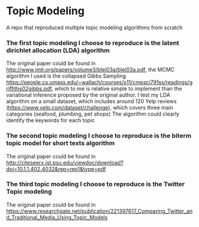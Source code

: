 # Topic Modeling
A repo that reproduced multiple topic modeling algorithms from scratch  

### The first topic modeling I choose to reproduce is the latent dirichlet allocation (LDA) algorithm 
The original paper could be found in http://www.jmlr.org/papers/volume3/blei03a/blei03a.pdf, the MCMC algorithm I used is the collapsed Gibbs Sampling https://people.cs.umass.edu/~wallach/courses/s11/cmpsci791ss/readings/griffiths02gibbs.pdf, which to me is relative simple to implement than the variational inference proposed by the original author.
I test my LDA algorithm on a small dataset, which includes around 120 Yelp reviews  (https://www.yelp.com/dataset/challenge), which covers three main categories (seafood, plumbing, pet shops) The algorithm could clearly identify the keywords for each topic

### The second topic modeling I choose to reproduce is the biterm topic model for short texts algorithm
The original paper could be found in http://citeseerx.ist.psu.edu/viewdoc/download?doi=10.1.1.402.4032&rep=rep1&type=pdf

### The third topic modeling I choose to reproduce is the Twitter Topic modeling
The original paper could be found in https://www.researchgate.net/publication/221397617_Comparing_Twitter_and_Traditional_Media_Using_Topic_Models
